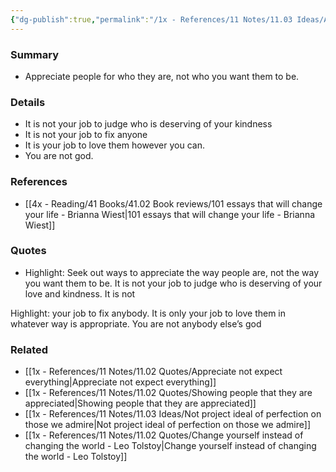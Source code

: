 ```yaml
---
{"dg-publish":true,"permalink":"/1x - References/11 Notes/11.03 Ideas/Appreciate people for who they are not how you want them to be/","title":"Appreciate people for who they are not how you want them to be","noteIcon":""}
---
```



### Summary
- Appreciate people for who they are, not who you want them to be.

### Details
- It is not your job to judge who is deserving of your kindness
- It is not your job to fix anyone
- It is your job to love them however you can.
- You are not god.

### References
- [[4x - Reading/41 Books/41.02 Book reviews/101 essays that will change your life - Brianna Wiest\|101 essays that will change your life - Brianna Wiest]]

### Quotes
- Highlight: Seek out ways to appreciate the way people are, not the way you want them to be. It is not your job to judge who is deserving of your love and kindness. It is not

Highlight: your job to fix anybody. It is only your job to love them in whatever way is appropriate. You are not anybody else’s god 

### Related
- [[1x - References/11 Notes/11.02 Quotes/Appreciate not expect everything\|Appreciate not expect everything]]
- [[1x - References/11 Notes/11.02 Quotes/Showing people that they are appreciated\|Showing people that they are appreciated]]
- [[1x - References/11 Notes/11.03 Ideas/Not project ideal of perfection on those we admire\|Not project ideal of perfection on those we admire]]
- [[1x - References/11 Notes/11.02 Quotes/Change yourself instead of changing the world - Leo Tolstoy\|Change yourself instead of changing the world - Leo Tolstoy]]
